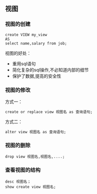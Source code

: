 ## 视图

### 视图的创建

```mysql
create VIEW my_view
AS 
select name,salary from job;
```

视图的好处：

- 重用sql语句
- 简化复杂的sql操作,不必知道内部的细节
- 保护了数据,提高的安全性

### 视图的修改

方式一：

```mysql
create or replace view 视图名 as 查询语句;
```

方式二：

```mysql
alter view 视图名 as 查询语句;
```

### 视图的删除

```mysql
drop view 视图名,视图名,....;
```

### 查看视图的结构

```mysql
desc 视图名；
show create view 视图名;
```

